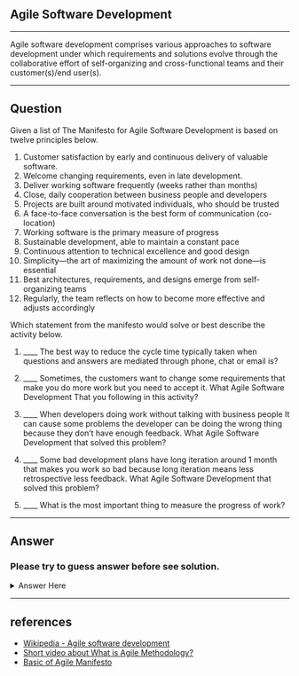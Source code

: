 ## Agile Software Development
---
Agile software development comprises various approaches to software development under which requirements and solutions evolve through the collaborative effort of self-organizing and cross-functional teams and their customer(s)/end user(s).

---

## Question

Given a list of The Manifesto for Agile Software Development is based on twelve principles below.

1. Customer satisfaction by early and continuous delivery of valuable software.
2. Welcome changing requirements, even in late development.
3. Deliver working software frequently (weeks rather than months)
4. Close, daily cooperation between business people and developers
5. Projects are built around motivated individuals, who should be trusted
6. A face-to-face conversation is the best form of communication (co-location)
7. Working software is the primary measure of progress
8. Sustainable development, able to maintain a constant pace
9. Continuous attention to technical excellence and good design
10. Simplicity—the art of maximizing the amount of work not done—is essential
11. Best architectures, requirements, and designs emerge from self-organizing teams
12. Regularly, the team reflects on how to become more effective and adjusts accordingly

Which statement from the manifesto would solve or best describe
the activity below.

1. ____ The best way to reduce the cycle time typically taken when questions and answers are mediated through phone, chat or email is?

2. ____ Sometimes, the customers want to change some requirements that make you do more work but you need to accept it. What Agile Software Development That you following in this activity?

3. ____ When developers doing work without talking with business people It can cause some problems the developer can be doing the wrong thing because they don’t have enough feedback. What Agile Software Development that solved this problem?

4. ____ Some bad development plans have long iteration around 1 month that makes you work so bad because long iteration means less retrospective less feedback. What Agile Software Development that solved this problem?

5. ____ What is the most important thing to measure the progress of work?

---
## Answer 

### **Please try to guess answer before see solution.**
<details><summary>Answer Here</summary>
<p>

## Answer

1. Principle number 6: Face-to-face conversation is the best form of communication (co-location) 

2. Principle number 2: Welcome changing requirements, even in late development.

3. Principle number 4: Close, daily cooperation between business people and developers

4. Principle number 3: Deliver working software frequently (weeks rather than months)

5. Principle number 7: Working software is the primary measure of progress

</p>
</details>

---
## references

- [Wikipedia - Agile software development](https://en.wikipedia.org/wiki/Agile_software_development)
- [Short video about What is Agile Methodology? ](https://www.youtube.com/watch?v=ZZ_vnqvW4DQ)
- [Basic of Agile Manifesto](https://www.youtube.com/watch?v=rf8Gi2RLKWQ&feature=emb_logo)